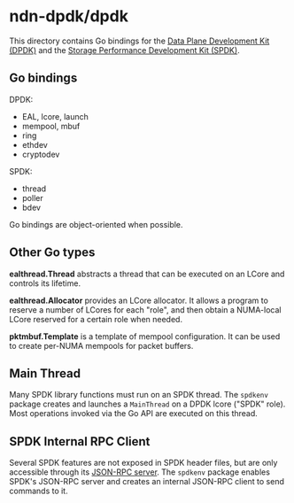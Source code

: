 # ndn-dpdk/dpdk

This directory contains Go bindings for the [Data Plane Development Kit (DPDK)](https://www.dpdk.org/) and the [Storage Performance Development Kit (SPDK)](https://spdk.io/).

## Go bindings

DPDK:

* EAL, lcore, launch
* mempool, mbuf
* ring
* ethdev
* cryptodev

SPDK:

* thread
* poller
* bdev

Go bindings are object-oriented when possible.

## Other Go types

**ealthread.Thread** abstracts a thread that can be executed on an LCore and controls its lifetime.

**ealthread.Allocator** provides an LCore allocator.
It allows a program to reserve a number of LCores for each "role", and then obtain a NUMA-local LCore reserved for a certain role when needed.

**pktmbuf.Template** is a template of mempool configuration.
It can be used to create per-NUMA mempools for packet buffers.

## Main Thread

Many SPDK library functions must run on an SPDK thread.
The `spdkenv` package creates and launches a `MainThread` on a DPDK lcore ("SPDK" role).
Most operations invoked via the Go API are executed on this thread.

## SPDK Internal RPC Client

Several SPDK features are not exposed in SPDK header files, but are only accessible through its [JSON-RPC server](https://spdk.io/doc/jsonrpc.html).
The `spdkenv` package enables SPDK's JSON-RPC server and creates an internal JSON-RPC client to send commands to it.
